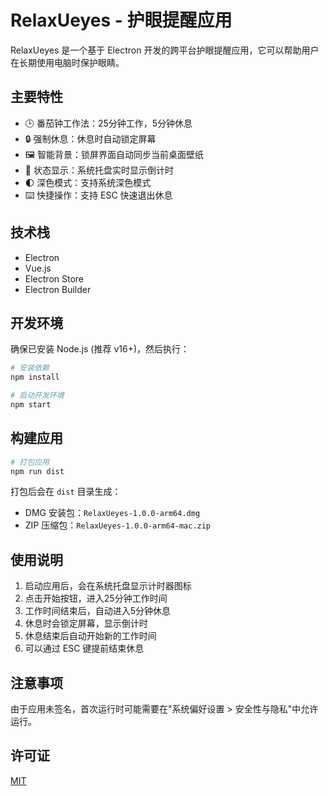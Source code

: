 # RelaxUeyes - 护眼提醒应用

RelaxUeyes 是一个基于 Electron 开发的跨平台护眼提醒应用，它可以帮助用户在长期使用电脑时保护眼睛。

## 主要特性

- 🕒 番茄钟工作法：25分钟工作，5分钟休息
- 🔒 强制休息：休息时自动锁定屏幕
- 🖼️ 智能背景：锁屏界面自动同步当前桌面壁纸
- 🎯 状态显示：系统托盘实时显示倒计时
- 🌓 深色模式：支持系统深色模式
- ⌨️ 快捷操作：支持 ESC 快速退出休息

## 技术栈

- Electron
- Vue.js
- Electron Store
- Electron Builder

## 开发环境

确保已安装 Node.js (推荐 v16+)，然后执行：

```bash
# 安装依赖
npm install

# 启动开发环境
npm start
```

## 构建应用

```bash
# 打包应用
npm run dist
```

打包后会在 `dist` 目录生成：
- DMG 安装包：`RelaxUeyes-1.0.0-arm64.dmg`
- ZIP 压缩包：`RelaxUeyes-1.0.0-arm64-mac.zip`

## 使用说明

1. 启动应用后，会在系统托盘显示计时器图标
2. 点击开始按钮，进入25分钟工作时间
3. 工作时间结束后，自动进入5分钟休息
4. 休息时会锁定屏幕，显示倒计时
5. 休息结束后自动开始新的工作时间
6. 可以通过 ESC 键提前结束休息

## 注意事项

由于应用未签名，首次运行时可能需要在"系统偏好设置 > 安全性与隐私"中允许运行。

## 许可证

[MIT](LICENSE) 